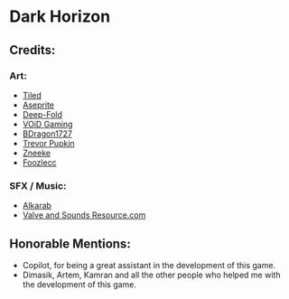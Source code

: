 # Dark Horizon

## Credits:

### Art:

- [Tiled](https://www.mapeditor.org/)
- [Aseprite](https://www.aseprite.org/)
- [Deep-Fold](https://deep-fold.itch.io/)
- [VOiD Gaming](https://void1gaming.itch.io/)
- [BDragon1727](https://bdragon1727.itch.io/)
- [Trevor Pupkin](https://trevor-pupkin.itch.io/)
- [Zneeke](https://zneeke.itch.io/)
- [Foozlecc](https://foozlecc.itch.io/)

### SFX / Music:

- [Alkarab](https://freesound.org/people/Alkarab/)
- [Valve and Sounds Resource.com ](https://www.sounds-resource.com/pc_computer/halflife2episodes)

## Honorable Mentions:

- Copilot, for being a great assistant in the development of this game.
- Dimasik, Artem, Kamran and all the other people who helped me with the development of this game.

